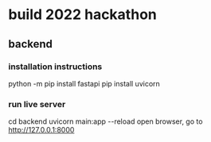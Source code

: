 # build 2022 hackathon

## backend
### installation instructions
python -m pip install fastapi
pip install uvicorn

### run live server
cd backend
uvicorn main:app --reload
open browser, go to http://127.0.0.1:8000
